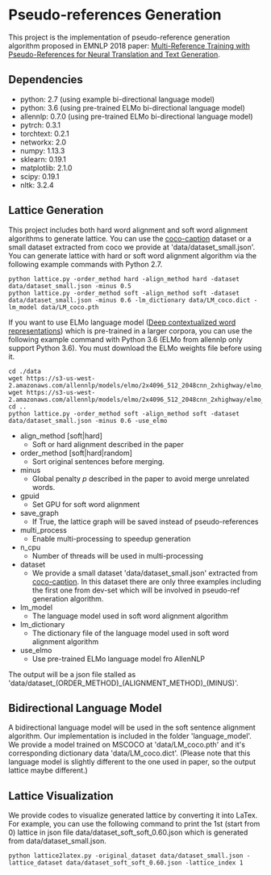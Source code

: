 # Pseudo-references Generation

This project is the implementation of pseudo-reference generation algorithm proposed in EMNLP 2018 paper: [Multi-Reference Training with Pseudo-References for Neural Translation and Text Generation](https://arxiv.org/abs/1808.09564).

## Dependencies

- python: 2.7 (using example bi-directional language model)
- python: 3.6 (using pre-trained ELMo bi-directional language model)
- allennlp: 0.7.0 (using pre-trained ELMo bi-directional language model)
- pytrch: 0.3.1
- torchtext: 0.2.1
- networkx: 2.0
- numpy: 1.13.3
- sklearn: 0.19.1
- matplotlib: 2.1.0
- scipy: 0.19.1
- nltk: 3.2.4

## Lattice Generation

This project includes both hard word alignment and soft word alignment algorithms to generate lattice. You can use the [coco-caption](!http://cs.stanford.edu/people/karpathy/deepimagesent/caption_datasets.zip) dataset or a small dataset extracted from coco we provide at 'data/dataset_small.json'. You can generate lattice with hard or soft word alignment algorithm via the following example commands with Python 2.7.

```
python lattice.py -order_method hard -align_method hard -dataset data/dataset_small.json -minus 0.5
python lattice.py -order_method soft -align_method soft -dataset data/dataset_small.json -minus 0.6 -lm_dictionary data/LM_coco.dict -lm_model data/LM_coco.pth
```

If you want to use ELMo language model ([Deep contextualized word representations](!https://arxiv.org/abs/1802.05365)) which is pre-trained in a larger corpora, you can use the following example command with Python 3.6 (ELMo from allennlp only support Python 3.6). You must download the ELMo weights file before using it.

```
cd ./data
wget https://s3-us-west-2.amazonaws.com/allennlp/models/elmo/2x4096_512_2048cnn_2xhighway/elmo_2x4096_512_2048cnn_2xhighway_options.json
wget https://s3-us-west-2.amazonaws.com/allennlp/models/elmo/2x4096_512_2048cnn_2xhighway/elmo_2x4096_512_2048cnn_2xhighway_weights.hdf5
cd ..
python lattice.py -order_method soft -align_method soft -dataset data/dataset_small.json -minus 0.6 -use_elmo
```

- align_method [soft|hard]
    - Soft or hard alignment described in the paper
- order_method [soft|hard|random]
    - Sort original sentences before merging.
- minus
    - Global penalty $p$ described in the paper to avoid merge unrelated words.
- gpuid
    - Set GPU for soft word alignment
- save_graph
    - If True, the lattice graph will be saved instead of pseudo-references
- multi_process
    - Enable multi-processing to speedup generation
- n_cpu
    - Number of threads will be used in multi-processing 
- dataset
    - We provide a small dataset 'data/dataset_small.json' extracted from [coco-caption](!http://cs.stanford.edu/people/karpathy/deepimagesent/caption_datasets.zip). In this dataset there are only three examples including the first one from dev-set which will be involved in pseudo-ref generation algorithm.
- lm_model
    - The language model used in soft word alignment algorithm
- lm_dictionary
    - The dictionary file of the language model used in soft word alignment algorithm
- use_elmo
    - Use pre-trained ELMo language model fro AllenNLP

The output will be a json file stalled as 'data/dataset\_(ORDER_METHOD)\_(ALIGNMENT_METHOD)_(MINUS)'.

## Bidirectional Language Model

A bidirectional language model will be used in the soft sentence alignment algorithm. Our implementation is included in the folder 'language_model'. We provide a model trained on MSCOCO at 'data/LM_coco.pth' and it's corresponding dictionary data 'data/LM_coco.dict'. (Please note that this language model is slightly different to the one used in paper, so the output lattice maybe different.)


## Lattice Visualization

We provide codes to visualize generated lattice by converting it into LaTex. For example, you can use the following command to print the 1st (start from 0) lattice in json file data/dataset_soft_soft_0.60.json which is generated from data/dataset_small.json.

```
python lattice2latex.py -original_dataset data/dataset_small.json -lattice_dataset data/dataset_soft_soft_0.60.json -lattice_index 1
```

